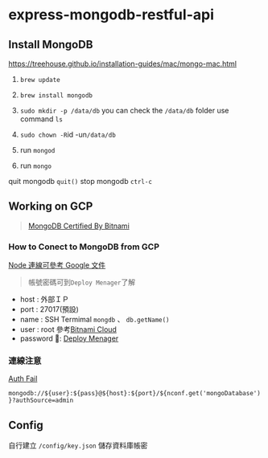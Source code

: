# express-mongodb-restful-api

## Install MongoDB

https://treehouse.github.io/installation-guides/mac/mongo-mac.html

1. `brew update`
2. `brew install mongodb`
3. `sudo mkdir -p /data/db`
   you can check the `/data/db` folder use command `ls`
4. `sudo chown -R`id -un`/data/db`

5. run `mongod`
6. run `mongo`

quit mongodb `quit()`
stop mongodb `ctrl-c`

## Working on GCP

> [MongoDB Certified By Bitnami](https://console.cloud.google.com/marketplace/details/bitnami-launchpad/mongodb)

### How to Conect to MongoDB from GCP

[Node 連線可參考 Google 文件](https://console.cloud.google.com/marketplace/details/bitnami-launchpad/mongodb)

> 帳號密碼可到`Deploy Menager`了解

- host : 外部ＩＰ
- port : 27017(預設)
- name : SSH Termimal `mongdb` 、 `db.getName()`
- user : root 參考[Bitnami Cloud](https://bitnami.com/stack/mongodb/cloud/google)
- password : [Deploy Menager](https://console.cloud.google.com/dm/deployments/details/mongodb-3?project=api-project-390499854371&authuser=1)

### 連線注意

[Auth Fail](https://stackoverflow.com/questions/38237663/mongo-atlas-connection-authentication-failed-with-custom-databases)

`mongodb://${user}:${pass}@${host}:${port}/${nconf.get('mongoDatabase')}?authSource=admin`

## Config

自行建立 `/config/key.json`
儲存資料庫帳密